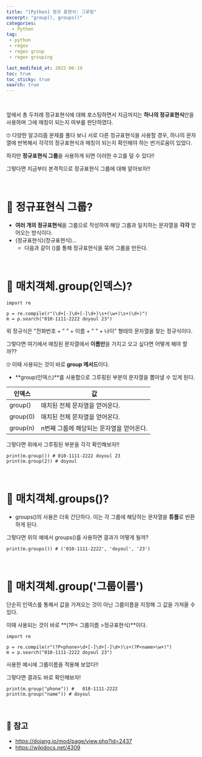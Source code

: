 ```yaml
---
title: "[Python] 정규 표현식: 그루핑"
excerpt: "group(), groups()"
categories:
  - Python
tag:
 - python
 - regex
 - regex group
 - regex grouping

last_modifeid_at: 2022-06-19
toc: true
toc_sticky: true
search: true
---
```


<br>

앞에서 총 두차례 정규표현식에 대해 포스팅하면서 지금까지는 **하나의 정규표현식**만을 사용하며 그에 매칭이 되는지 여부를 판단하였다.

🙄 다양한 알고리즘 문제를 풀다 보니 서로 다른 정규표현식을 사용할 경우, 하나의 문자열에 반복해서 각각의 정규표현식과 매칭이 되는지 확인해야 하는 번거로움이 있었다.

하지만 **정규표현식 그룹**을 사용하게 되면 이러한 수고를 덜 수 있다!!

그렇다면 지금부터 본격적으로 정규표현식 그룹에 대해 알아보자!!

<br>

# 👩 정규표현식 그룹?
  * **여러 개의 정규표현식**을 그룹으로 작성하여 해당 그룹과 일치하는 문자열을 **각각** 얻어오는 방식이다.
  * (정규표현식)(정규표현식)...
    * 다음과 같이 ()를 통해 정규표현식을 묶어 그룹을 만든다.


<br>

# 👩 매치객체.group(인덱스)?

```
import re

p = re.compile(r"(\d+[-]\d+[-]\d+)\s+(\w+)\s+(\d+)")
m = p.search("010-1111-2222 doyoul 23")
```

위 정규식은 "전화번호 + " " + 이름 + " " + 나이" 형태의 문자열을 찾는 정규식이다.

그렇다면 여기에서 매칭된 문자열에서 **이름만**을 가지고 오고 싶다면 어떻게 해야 할까??

🙄 이때 사용되는 것이 바로 **group 메서드**이다. 
* **group(인덱스)**를 사용함으로 그루핑된 부분의 문자열을 뽑아낼 수 있게 된다.

|인덱스|값|
|-----|--|
|group()|매치된 전체 문자열을 얻어온다.|
|group(0)|매치된 전체 문자열을 얻어온다.|
|group(n)|n번째 그룹에 해당되는 문자열을 얻어온다.|

그렇다면 위에서 그루핑된 부분을 각각 확인해보자!!

```
print(m.group()) # 010-1111-2222 doyoul 23
print(m.group(2)) # doyoul
```

<br>

# 👩 매치객체.groups()?
* groups()의 사용은 더욱 간단하다. 이는 각 그룹에 해당하는 문자열을 **튜플**로 반환하게 된다.

그렇다면 위의 예에서 groups()를 사용하면 결과가 어떻게 될까?

```
print(m.groups()) # ('010-1111-2222', 'doyoul', '23')
```

<br>

# 👩 매치객체.group('그룹이름')
단순히 인덱스를 통해서 값을 가져오는 것이 아닌 그룹이름을 지정해 그 값을 가져올 수 있다.

이때 사용되는 것이 바로 **(?P< 그룹이름 >정규표현식)**이다.

```
import re

p = re.compile(r"(?P<phone>\d+[-]\d+[-]\d+)\s+(?P<name>\w+)")
m = p.search("010-1111-2222 doyoul 23")
```
사용한 예시에 그룹이름을 적용해 보았다!!

그렇다면 결과도 바로 확인해보자!

```
print(m.group("phone")) #	010-1111-2222
print(m.group("name")) # doyoul
```

<br>

## 📃 참고
* <https://dojang.io/mod/page/view.php?id=2437>
* <https://wikidocs.net/4309>